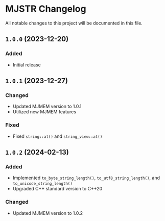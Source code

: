 # MJSTR Changelog

All notable changes to this project will be documented in this file.

## `1.0.0` (2023-12-20)

### **Added**

* Initial release

## `1.0.1` (2023-12-27)

### **Changed**

* Updated MJMEM version to 1.0.1
* Utilized new MJMEM features

### **Fixed**

* Fixed `string::at()` and `string_view::at()`

## `1.0.2` (2024-02-13)

### **Added**

* Implemented `to_byte_string_length()`, `to_utf8_string_length()`, and `to_unicode_string_length()`
* Upgraded C++ standard version to C++20

### **Changed**

* Updated MJMEM version to 1.0.2